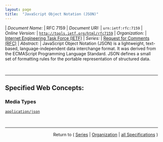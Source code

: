 ```yaml
---
layout: page
title:  "JavaScript Object Notation (JSON)"
---
```


| *Document Name:* | RFC 7159
| *Document URI:* | `urn:ietf:rfc:7159`
| *Online Version:* | [`http://tools.ietf.org/html/rfc7159`](http://tools.ietf.org/html/rfc7159)
| *Organization:* | [Internet Engineering Task Force (IETF)](..  "List of specification series by this organization")
| *Series:* | [Request for Comments (RFC)](.  "List of specifications in this series")
| *Abstract:* | JavaScript Object Notation (JSON) is a lightweight, text-based, language-independent data interchange format. It was derived from the ECMAScript Programming Language Standard. JSON defines a small set of formatting rules for the portable representation of structured data.

<br/>
<hr/>

## Specified Web Concepts:

### Media Types

[`application/json`](/concepts/media-type/application/json "JavaScript Object Notation (JSON) is a text format for the serialization of structured data. It is derived from the object literals of JavaScript, as defined in the ECMAScript Programming Language Standard, Third Edition. JSON can represent four primitive types (strings, numbers, booleans, and null) and two structured types (objects and arrays). A string is a sequence of zero or more Unicode characters. An object is an unordered collection of zero or more name/value pairs, where a name is a string and a value is a string, number, boolean, null, object, or array. An array is an ordered sequence of zero or more values. The terms &#34;object&#34; and &#34;array&#34; come from the conventions of JavaScript. JSON's design goals were for it to be minimal, portable, textual, and a subset of JavaScript.")



<br/>
<hr/>

<p style="text-align: right">Return to ( <a href="./">Series</a> | <a href="../">Organization</a> | <a href="../../">all Specifications</a> )</p>